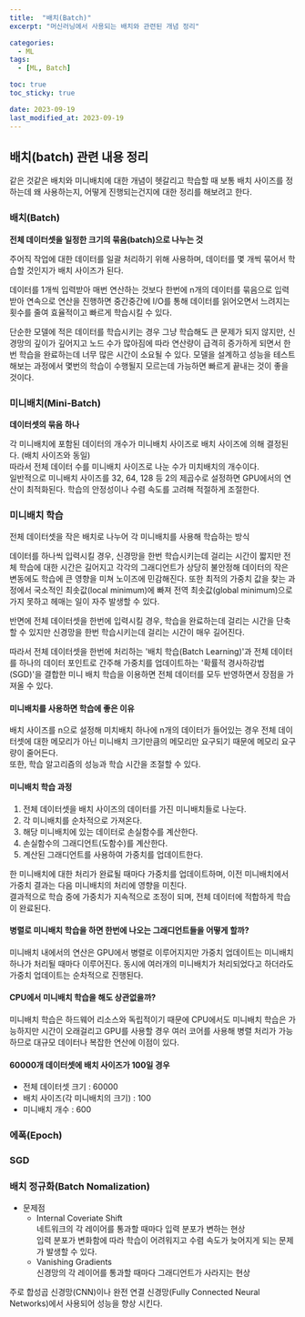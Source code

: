 ```yaml
---
title:  "배치(Batch)"
excerpt: "머신러닝에서 사용되는 배치와 관련된 개념 정리"

categories:
  - ML
tags:
  - [ML, Batch]

toc: true
toc_sticky: true

date: 2023-09-19
last_modified_at: 2023-09-19
---
```


## 배치(batch) 관련 내용 정리  
같은 것같은 배치와 미니배치에 대한 개념이 헷갈리고 학습할 때 보통 배치 사이즈를 정하는데 왜 사용하는지, 어떻게 진행되는건지에 대한 정리를 해보려고 한다.  

### 배치(Batch)  
**전체 데이터셋을 일정한 크기의 묶음(batch)으로 나누는 것**  

주어직 작업에 대한 데이터를 일괄 처리하기 위해 사용하며, 데이터를 몇 개씩 묶어서 학습할 것인지가 배치 사이즈가 된다.  

데이터를 1개씩 입력받아 매번 연산하는 것보다 한번에 n개의 데이터를 묶음으로 입력 받아 연속으로 연산을 진행하면 중간중간에 I/O를 통해 데이터를 읽어오면서 느려지는 횟수를 줄여 효율적이고 빠르게 학습시킬 수 있다.  

단순한 모델에 적은 데이터를 학습시키는 경우 그냥 학습해도 큰 문제가 되지 않지만, 신경망의 깊이가 깊어지고 노드 수가 많아짐에 따라 연산량이 급격히 증가하게 되면서 한번 학습을 완료하는데 너무 많은 시간이 소요될 수 있다.   모델을 설계하고 성능을 테스트 해보는 과정에서 몇번의 학습이 수행될지 모르는데 가능하면 빠르게 끝내는 것이 좋을 것이다.  

### 미니배치(Mini-Batch)  
**데이터셋의 묶음 하나**  

각 미니배치에 포함된 데이터의 개수가 미니배치 사이즈로 배치 사이즈에 의해 결정된다. (배치 사이즈와 동일)  
따라서 전체 데이터 수를 미니배치 사이즈로 나눈 수가 미치배치의 개수이다.  
일반적으로 미니배치 사이즈를 32, 64, 128 등 2의 제곱수로 설정하면 GPU에서의 연산이 최적화된다. 학습의 안정성이나 수렴 속도를 고려해 적절하게 조절한다.  

### 미니배치 학습  
전체 데이터셋을 작은 배치로 나누어 각 미니배치를 사용해 학습하는 방식  

데이터를 하나씩 입력시킬 경우, 신경망을 한번 학습시키는데 걸리는 시간이 짧지만 전체 학습에 대한 시간은 길어지고 각각의 그래디언트가 상당히 불안정해 데이터의 작은 변동에도 학습에 큰 영향을 미쳐 노이즈에 민감해진다. 또한 최적의 가중치 값을 찾는 과정에서 국소적인 최솟값(local minimum)에 빠져 전역 최솟값(global minimum)으로 가지 못하고 헤매는 일이 자주 발생할 수 있다.  

반면에 전체 데이터셋을 한번에 입력시킬 경우, 학습을 완료하는데 걸리는 시간을 단축할 수 있지만 신경망을 한번 학습시키는데 걸리는 시간이 매우 길어진다.  

따라서 전체 데이터셋을 한번에 처리하는 '배치 학습(Batch Learning)'과 전체 데이터를 하나의 데이터 포인트로 간주해 가중치를 업데이트하는 '확률적 경사하강법(SGD)'을 결합한 미니 배치 학습을 이용하면 전체 데이터를 모두 반영하면서 장점을 가져올 수 있다.  

#### 미니배치를 사용하면 학습에 좋은 이유  
배치 사이즈를 n으로 설정해 미치배치 하나에 n개의 데이터가 들어있는 경우 
전체 데이터셋에 대한 메모리가 아닌 미니배치 크기만큼의 메모리만 요구되기 때문에 메모리 요구량이 줄어든다.  
또한, 학습 알고리즘의 성능과 학습 시간을 조절할 수 있다.  

#### 미니배치 학습 과정  
1. 전체 데이터셋을 배치 사이즈의 데이터를 가진 미니배치들로 나눈다.  
2. 각 미니배치를 순차적으로 가져온다.  
3. 해당 미니배치에 있는 데이터로 손실함수를 계산한다.  
4. 손실함수의 그래디언트(도함수)를 계산한다.  
5. 계산된 그래디언트를 사용하여 가중치를 업데이트한다.  

한 미니배치에 대한 처리가 완료될 때마다 가중치를 업데이트하며, 이전 미니배치에서 가중치 결과는 다음 미니배치의 처리에 영향을 미친다.  
결과적으로 학습 중에 가중치가 지속적으로 조정이 되며, 전체 데이터에 적합하게 학습이 완료된다.  

#### 병렬로 미니배치 학습을 하면 한번에 나오는 그래디언트들을 어떻게 할까?  
미니배치 내에서의 연산은 GPU에서 병렬로 이루어지지만 가중치 업데이트는 미니배치 하나가 처리될 때마다 이루어진다. 동시에 여러개의 미니배치가 처리되었다고 하더라도 가중치 업데이트는 순차적으로 진행된다.  

#### CPU에서 미니배치 학습을 해도 상관없을까?  
미니배치 학습은 하드웨어 리소스와 독립적이기 때문에 CPU에서도 미니배치 학습은 가능하지만 시간이 오래걸리고 GPU를 사용할 경우 여러 코어를 사용해 병렬 처리가 가능하므로 대규모 데이터나 복잡한 연산에 이점이 있다.  

#### 60000개 데이터셋에 배치 사이즈가 100일 경우  
- 전체 데이터셋 크기 : 60000
- 배치 사이즈(각 미니배치의 크기) : 100
- 미니배치 개수 : 600

### 에폭(Epoch)  

### SGD

### 배치 정규화(Batch Nomalization)  
- 문제점  
  - Internal Coveriate Shift  
  네트워크의 각 레이어를 통과할 때마다 입력 분포가 변하는 현상  
  입력 분포가 변화함에 따라 학습이 어려워지고 수렴 속도가 늦어지게 되는 문제가 발생할 수 있다.  
  - Vanishing Gradients  
  신경망의 각 레이어를 통과할 때마다 그래디언트가 사라지는 현상  

주로 합성곱 신경망(CNN)이나 완전 연결 신경망(Fully Connected Neural Networks)에서 사용되어 성능을 향상 시킨다.  